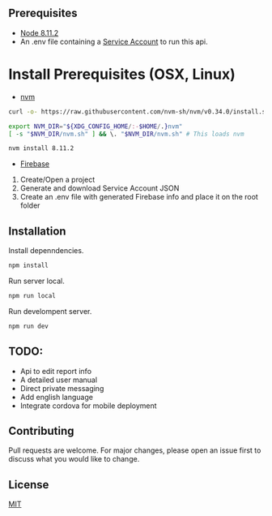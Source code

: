 ## Prerequisites

- [Node 8.11.2](https://nodejs.org/fr/blog/release/v8.11.2/)
- An .env file containing a [Service Account](https://cloud.google.com/compute/docs/access/service-accounts) to run this api.

# Install Prerequisites (OSX, Linux)

- [nvm](https://github.com/nvm-sh/nvm)

```bash
curl -o- https://raw.githubusercontent.com/nvm-sh/nvm/v0.34.0/install.sh | bash
```

```sh
export NVM_DIR="${XDG_CONFIG_HOME/:-$HOME/.}nvm"
[ -s "$NVM_DIR/nvm.sh" ] && \. "$NVM_DIR/nvm.sh" # This loads nvm
```

```bash
nvm install 8.11.2
```

- [Firebase](https://console.firebase.google.com)

1. Create/Open a project
2. Generate and download Service Account JSON
3. Create an .env file with generated Firebase info and place it on the root folder


## Installation

Install depenndencies.

```bash
npm install
```

Run server local.

```bash
npm run local
```

Run develompent server.

```bash
npm run dev
```

## TODO:
- Api to edit report info
- A detailed user manual
- Direct private messaging
- Add english language
- Integrate cordova for mobile deployment

## Contributing
Pull requests are welcome. For major changes, please open an issue first to discuss what you would like to change.

## License
[MIT](https://choosealicense.com/licenses/mit/)